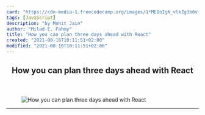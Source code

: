 ```yaml
---
card: "https://cdn-media-1.freecodecamp.org/images/1*MEInIgK_vlkZg3b0v-WPHg.jpeg"
tags: [JavaScript]
description: "by Mohit Jain"
author: "Milad E. Fahmy"
title: "How you can plan three days ahead with React"
created: "2021-08-16T10:11:51+02:00"
modified: "2021-08-16T10:11:51+02:00"
---
```

<div class="site-wrapper">
<main id="site-main" class="site-main outer">
<div class="inner">
<article class="post-full post tag-javascript tag-react tag-web-development tag-code tag-beginner ">
<header class="post-full-header">
<h1 class="post-full-title">How you can plan three days ahead with React</h1>
</header>
<figure class="post-full-image">
<picture>
<source media="(max-width: 700px)" sizes="1px" srcset="data:image/gif;base64,R0lGODlhAQABAIAAAAAAAP///yH5BAEAAAAALAAAAAABAAEAAAIBRAA7 1w">
<source media="(min-width: 701px)" sizes="(max-width: 800px) 400px,
(max-width: 1170px) 700px,
1400px" srcset="https://cdn-media-1.freecodecamp.org/images/1*MEInIgK_vlkZg3b0v-WPHg.jpeg 300w,
https://cdn-media-1.freecodecamp.org/images/1*MEInIgK_vlkZg3b0v-WPHg.jpeg 600w,
https://cdn-media-1.freecodecamp.org/images/1*MEInIgK_vlkZg3b0v-WPHg.jpeg 1000w,
https://cdn-media-1.freecodecamp.org/images/1*MEInIgK_vlkZg3b0v-WPHg.jpeg 2000w">
<img onerror="this.style.display='none'" src="https://cdn-media-1.freecodecamp.org/images/1*MEInIgK_vlkZg3b0v-WPHg.jpeg" alt="How you can plan three days ahead with React">
</picture>
</figure>
<section class="post-full-content">
<div class="post-content medium-migrated-article">
</div>
<hr>
</section>
</article>
</div>
</main>
</div>
<!-- Google Tag Manager (noscript) -->
<!-- End Google Tag Manager (noscript) -->
